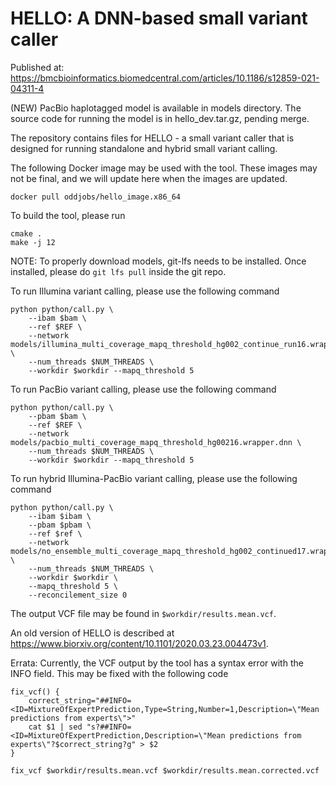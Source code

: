 # HELLO: A DNN-based small variant caller

Published at: https://bmcbioinformatics.biomedcentral.com/articles/10.1186/s12859-021-04311-4

(NEW) PacBio haplotagged model is available in models directory. The source code for running the model is in hello_dev.tar.gz, pending merge.

The repository contains files for HELLO - a small variant caller that is designed for running standalone and hybrid small variant calling.

The following Docker image may be used with the tool. These images may not be final, and we will update here when the images are updated.

`docker pull oddjobs/hello_image.x86_64`

To build the tool, please run

```
cmake .
make -j 12
```

NOTE: To properly download models, git-lfs needs to be installed. Once installed, please do `git lfs pull` inside the git repo.

To run Illumina variant calling, please use the following command

```
python python/call.py \
    --ibam $bam \
    --ref $REF \
    --network models/illumina_multi_coverage_mapq_threshold_hg002_continue_run16.wrapper.dnn \
    --num_threads $NUM_THREADS \
    --workdir $workdir --mapq_threshold 5
```


To run PacBio variant calling, please use the following command

```
python python/call.py \
    --pbam $bam \
    --ref $REF \
    --network models/pacbio_multi_coverage_mapq_threshold_hg00216.wrapper.dnn \
    --num_threads $NUM_THREADS \
    --workdir $workdir --mapq_threshold 5
```

To run hybrid Illumina-PacBio variant calling, please use the following command

```
python python/call.py \
    --ibam $ibam \
    --pbam $pbam \
    --ref $ref \
    --network models/no_ensemble_multi_coverage_mapq_threshold_hg002_continued17.wrapper.dnn \
    --num_threads $NUM_THREADS \
    --workdir $workdir \
    --mapq_threshold 5 \
    --reconcilement_size 0
```

The output VCF file may be found in `$workdir/results.mean.vcf`.

An old version of HELLO is described at https://www.biorxiv.org/content/10.1101/2020.03.23.004473v1.

Errata: Currently, the VCF output by the tool has a syntax error with the INFO field. This may be fixed with the following code
```
fix_vcf() {
    correct_string="##INFO=<ID=MixtureOfExpertPrediction,Type=String,Number=1,Description=\"Mean predictions from experts\">"
    cat $1 | sed "s?##INFO=<ID=MixtureOfExpertPrediction,Description=\"Mean predictions from experts\"?$correct_string?g" > $2
}

fix_vcf $workdir/results.mean.vcf $workdir/results.mean.corrected.vcf
```

